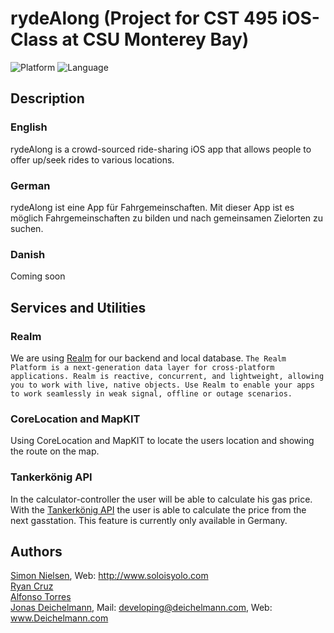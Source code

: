# rydeAlong (Project for CST 495 iOS-Class at CSU Monterey Bay)
![Platform](https://img.shields.io/badge/platform-iOS-blue.svg) ![Language](https://img.shields.io/badge/language-Swift-brightgreen.svg)  

## Description
### English
rydeAlong is a crowd-sourced ride-sharing iOS app that allows people to offer up/seek rides to various locations.

### German
rydeAlong ist eine App für Fahrgemeinschaften. Mit dieser App ist es möglich Fahrgemeinschaften zu bilden und nach gemeinsamen Zielorten zu suchen.

### Danish
Coming soon

## Services and Utilities  
### Realm
We are using [Realm](https://realm.io) for our backend and local database. `The Realm Platform is a next-generation data layer for cross-platform applications. Realm is reactive, concurrent, and lightweight, allowing you to work with live, native objects. Use Realm to enable your apps to work seamlessly in weak signal, offline or outage scenarios.`

### CoreLocation and MapKIT
Using CoreLocation and MapKIT to locate the users location and showing the route on the map.

### Tankerkönig API
In the calculator-controller the user will be able to calculate his gas price. With the [Tankerkönig API](http://www.tankerkoenig.de) the user is able to calculate the price from the next gasstation. This feature is currently only available in Germany.

## Authors
[Simon Nielsen](https://github.com/simonmartinnielsen), Web: http://www.soloisyolo.com  
[Ryan Cruz](https://github.com/jcrzry)  
[Alfonso Torres](https://github.com/AlfonsoTorrez)  
[Jonas Deichelmann](https://github.com/JonasDeichelmann), Mail: developing@deichelmann.com, Web: www.Deichelmann.com
